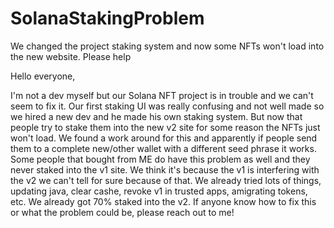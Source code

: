 # SolanaStakingProblem
We changed the project staking system and now some NFTs won't load into the new website. Please help

Hello everyone,

I'm not a dev myself but our Solana NFT project is in trouble and we can't seem to fix it. Our first staking UI was really confusing and not well made so we hired a new dev and he made his own staking system. But now that people try to stake them into the new v2 site for some reason the NFTs just won't load. We found a work around for this and apparently if people send them to a complete new/other wallet with a different seed phrase it works. Some people that bought from ME do have this problem as well and they never staked into the v1 site. We think it's because the v1 is interfering with the v2 we can't tell for sure because of that. We already tried lots of things, updating java, clear cashe, revoke v1 in trusted apps, amigrating tokens, etc. We already got 70% staked into the v2. If anyone know how to fix this or what the problem could be, please reach out to me!
